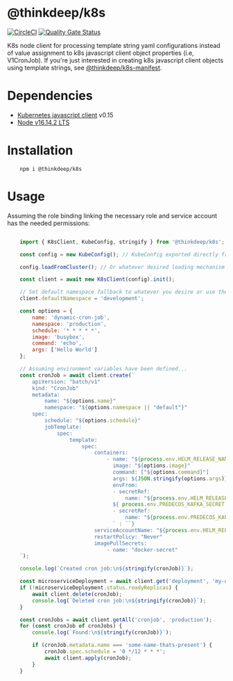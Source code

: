 # @thinkdeep/k8s
[![CircleCI](https://circleci.com/gh/ThinkDeepTech/k8s.svg?style=shield)](https://circleci.com/gh/ThinkDeepTech/k8s)
[![Quality Gate Status](https://sonarcloud.io/api/project_badges/measure?project=ThinkDeepTech_thinkdeep&metric=alert_status)](https://sonarcloud.io/summary/new_code?id=ThinkDeepTech_k8s)

K8s node client for processing template string yaml configurations instead of value assignment to k8s javascript client object properties (i.e, V1CronJob). If you're just interested in creating k8s javascript client objects using template strings, see
[@thinkdeep/k8s-manifest](https://www.npmjs.com/package/@thinkdeep/k8s-manifest).

# Dependencies
- [Kubernetes javascript client](https://github.com/kubernetes-client/javascript) v0.15
- [Node v16.14.2 LTS](https://nodejs.org/en/)

# Installation
```console
    npm i @thinkdeep/k8s
```

# Usage

Assuming the role binding linking the necessary role and service account has the needed permissions:

```javascript

    import { K8sClient, KubeConfig, stringify } from '@thinkdeep/k8s';

    const config = new KubeConfig(); // KubeConfig exported directly from https://github.com/kubernetes-client/javascript

    config.loadFromCluster(); // Or whatever desired loading mechanism

    const client = await new K8sClient(config).init();

    // Set default namespace fallback to whatever you desire or use the default provided 'default'.
    client.defaultNamespace = 'development';

    const options = {
        name: 'dynamic-cron-job',
        namespace: 'production',
        schedule: '* * * * *',
        image: 'busybox',
        command: 'echo',
        args: ['Hello World']
    };

    // Assuming environment variables have been defined...
    const cronJob = await client.create(`
        apiVersion: "batch/v1"
        kind: "CronJob"
        metadata:
            name: "${options.name}"
            namespace: "${options.namespace || "default"}"
        spec:
            schedule: "${options.schedule}"
            jobTemplate:
                spec:
                    template:
                        spec:
                            containers:
                                - name: "${process.env.HELM_RELEASE_NAME}-data-collector"
                                  image: "${options.image}"
                                  command: ["${options.command}"]
                                  args: ${JSON.stringify(options.args)}
                                  envFrom:
                                  - secretRef:
                                      name: "${process.env.HELM_RELEASE_NAME}-deep-microservice-collection-secret"
                                  ${ process.env.PREDECOS_KAFKA_SECRET ? `
                                  - secretRef:
                                      name: "${process.env.PREDECOS_KAFKA_SECRET}"
                                  ` : ``}
                            serviceAccountName: "${process.env.HELM_RELEASE_NAME}-secret-accessor-service-account"
                            restartPolicy: "Never"
                            imagePullSecrets:
                                - name: "docker-secret"
    `);

    console.log(`Created cron job:\n${stringify(cronJob)}`);

    const microserviceDeployment = await client.get('deployment', 'my-deployment', 'production');
    if (!microserviceDeployment.status.readyReplicas) {
        await client.delete(cronJob);
        console.log(`Deleted cron job:\n${stringify(cronJob)}`);
    }

    const cronJobs = await client.getAll('cronjob', 'production');
    for (const cronJob of cronJobs) {
        console.log(`Found:\n${stringify(cronJob)}`);

        if (cronJob.metadata.name === 'some-name-thats-present') {
            cronJob.spec.schedule = '0 */12 * * *';
            await client.apply(cronJob);
        }
    }

```